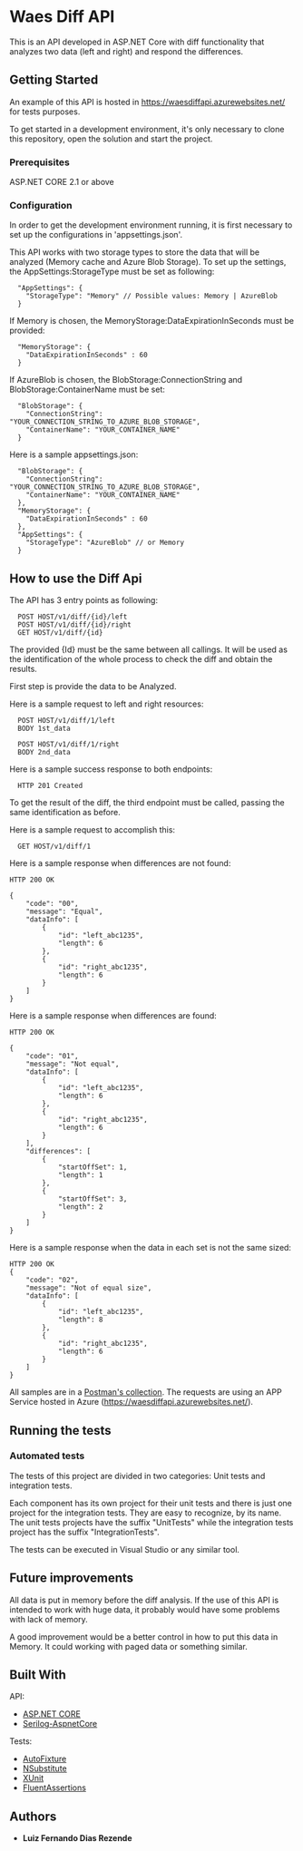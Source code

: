 # Waes Diff API

This is an API developed in ASP.NET Core with diff functionality that analyzes two data (left and right) and respond the differences.

## Getting Started

An example of this API is hosted in https://waesdiffapi.azurewebsites.net/ for tests purposes.

To get started in a development environment, it's only necessary to clone this repository, open the solution and start the project.

### Prerequisites

ASP.NET CORE 2.1 or above

### Configuration

In order to get the development environment running, it is first necessary to set up the configurations in 'appsettings.json'.

This API works with two storage types to store the data that will be analyzed (Memory cache and Azure Blob Storage). To set up the settings, the AppSettings:StorageType must be set as following:

```
  "AppSettings": {
    "StorageType": "Memory" // Possible values: Memory | AzureBlob
  }
```

If Memory is chosen, the MemoryStorage:DataExpirationInSeconds must be provided:

```
  "MemoryStorage": {
    "DataExpirationInSeconds" : 60
  }
```

If AzureBlob is chosen, the BlobStorage:ConnectionString and BlobStorage:ContainerName must be set:

```
  "BlobStorage": {
    "ConnectionString": "YOUR_CONNECTION_STRING_TO_AZURE_BLOB_STORAGE", 
    "ContainerName": "YOUR_CONTAINER_NAME"
  }
```

Here is a sample appsettings.json:

```
  "BlobStorage": {
    "ConnectionString": "YOUR_CONNECTION_STRING_TO_AZURE_BLOB_STORAGE", 
    "ContainerName": "YOUR_CONTAINER_NAME"
  },
  "MemoryStorage": {
    "DataExpirationInSeconds" : 60
  },
  "AppSettings": {
    "StorageType": "AzureBlob" // or Memory
  }
```

## How to use the Diff Api

The API has 3 entry points as following:

```
  POST HOST/v1/diff/{id}/left
  POST HOST/v1/diff/{id}/right
  GET HOST/v1/diff/{id}
```

The provided {Id} must be the same between all callings. It will be used as the identification of the whole process to check the diff and obtain the results.

First step is provide the data to be Analyzed.

Here is a sample request to left and right resources:

```
  POST HOST/v1/diff/1/left
  BODY 1st_data  
```
```
  POST HOST/v1/diff/1/right
  BODY 2nd_data  
```

Here is a sample success response to both endpoints:

```
  HTTP 201 Created
```

To get the result of the diff, the third endpoint must be called, passing the same identification as before.

Here is a sample request to accomplish this:

```
  GET HOST/v1/diff/1
```

Here is a sample response when differences are not found:

```
HTTP 200 OK

{
    "code": "00",
    "message": "Equal",
    "dataInfo": [
        {
            "id": "left_abc1235",
            "length": 6
        },
        {
            "id": "right_abc1235",
            "length": 6
        }
    ]
}
```

Here is a sample response when differences are found:

```
HTTP 200 OK

{
    "code": "01",
    "message": "Not equal",
    "dataInfo": [
        {
            "id": "left_abc1235",
            "length": 6
        },
        {
            "id": "right_abc1235",
            "length": 6
        }
    ],
    "differences": [
        {
            "startOffSet": 1,
            "length": 1
        },
        {
            "startOffSet": 3,
            "length": 2
        }
    ]
}
```

Here is a sample response when the data in each set is not the same sized:

```
HTTP 200 OK
{
    "code": "02",
    "message": "Not of equal size",
    "dataInfo": [
        {
            "id": "left_abc1235",
            "length": 8
        },
        {
            "id": "right_abc1235",
            "length": 6
        }
    ]
}
```

All samples are in a [Postman's collection](https://www.getpostman.com/collections/1aeff3fb3b950742d4c3). The requests are using an APP Service hosted in Azure (https://waesdiffapi.azurewebsites.net/).

## Running the tests

### Automated tests

The tests of this project are divided in two categories: Unit tests and integration tests. 

Each component has its own project for their unit tests and there is just one project for the integration tests. They are easy to recognize, by its name. The unit tests projects have the suffix "UnitTests" while the integration tests project has the suffix "IntegrationTests".

The tests can be executed in Visual Studio or any similar tool.

## Future improvements

All data is put in memory before the diff analysis. If the use of this API is intended to work with huge data, it probably would have some problems with lack of memory.

A good improvement would be a better control in how to put this data in Memory. It could working with paged data or something similar.

## Built With
API:
* [ASP.NET CORE](https://www.asp.net/core/overview/aspnet-vnext) 
* [Serilog-AspnetCore](https://github.com/serilog/serilog-aspnetcore) 

Tests:
* [AutoFixture](https://github.com/AutoFixture/AutoFixture) 
* [NSubstitute](https://github.com/nsubstitute/NSubstitute) 
* [XUnit](https://github.com/xunit/xunit) 
* [FluentAssertions](https://github.com/fluentassertions/fluentassertions) 

## Authors

* **Luiz Fernando Dias Rezende** 
